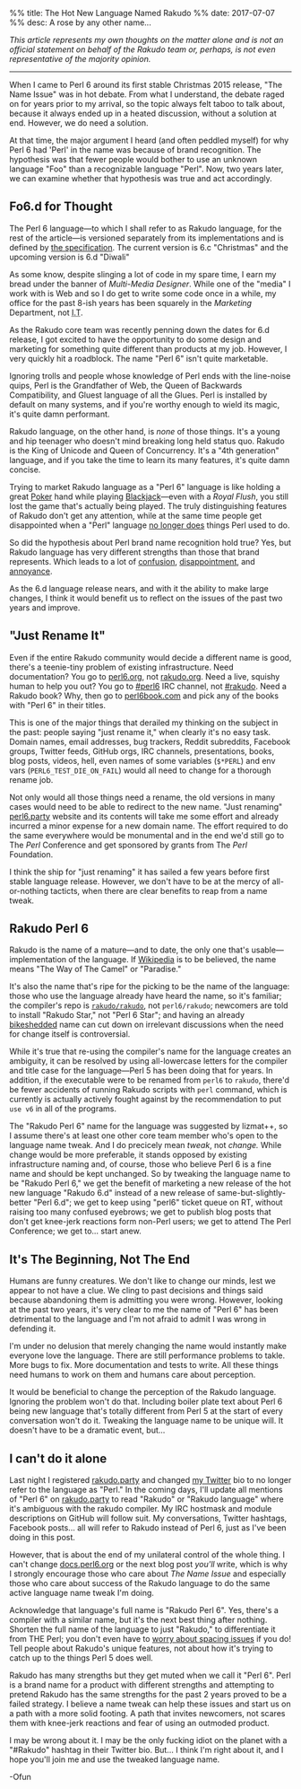 %% title: The Hot New Language Named Rakudo
%% date: 2017-07-07
%% desc: A rose by any other name...

*This article represents my own thoughts on the matter alone and is not an
official statement on behalf of the Rakudo team or, perhaps, is not even
representative of the majority opinion.*

----

When I came to Perl 6 around its first stable Christmas 2015 release,
"The Name Issue" was in hot debate. From what I understand, the debate raged on
for years prior to my arrival, so the topic always felt taboo to talk about,
because it always ended up in a heated discussion, without a solution at end.
However, we do need a solution.

At that time, the major argument I heard (and often peddled myself) for why
Perl 6 had 'Perl' in the name was because of brand recognition. The hypothesis
was that fewer people would bother to use an unknown language "Foo" than a
recognizable language "Perl". Now, two years later, we can examine whether that
hypothesis was true and act accordingly.

## Fo6.d for Thought

The Perl 6 language—to which I shall refer to as Rakudo language, for the
rest of the article—is versioned separately from its implementations and is
defined by [the specification](https://github.com/perl6/roast). The current
version is 6.c "Christmas" and the upcoming version is 6.d "Diwali"

As some know, despite slinging a lot of code in my spare time, I earn my
bread under the banner of *Multi-Media Designer*. While one of the "media"
I work with is Web and so I do get to write some code once in a while, my office
for the past 8-ish years has been squarely in the *Marketing* Department, not
<abbr title="Information Technology">I.T</abbr>.

As the Rakudo core team was recently penning down the dates for 6.d release, I
got
excited to have the opportunity to do some design and marketing for something
quite different than products at my job. However, I very quickly hit a roadblock. The
name "Perl 6" isn't quite marketable.

Ignoring trolls and people whose knowledge of Perl ends with the
line-noise quips, Perl is the Grandfather of Web, the Queen of Backwards Compatibility, and
Gluest language of all the Glues. Perl is installed by default on many systems,
and if you're worthy enough to wield its magic, it's quite damn performant.

Rakudo language, on the other hand, is *none* of those things. It's a young
and hip teenager who doesn't mind breaking long held status quo. Rakudo is the
King of Unicode and Queen of Concurrency. It's a "4th generation" language,
and if you take the time to learn its many features, it's quite damn concise.

Trying to market Rakudo language as a "Perl 6" language is like holding a great
[Poker](https://en.wikipedia.org/wiki/Poker) hand while playing [Blackjack](https://en.wikipedia.org/wiki/Blackjack)—even with a *Royal Flush*, you still
lost the game that's actually being played. The truly distinguishing features of Rakudo don't get any attention, while at the same time people
get disappointed when a "Perl" language [no longer does](https://irclog.perlgeek.de/perl6/2017-06-29#i_14804470) things Perl used to do.

So did the hypothesis about Perl brand name recognition hold true? Yes, but
Rakudo language has very different strengths than those that brand represents.
Which leads to a lot of [confusion](https://www.reddit.com/r/programming/comments/6jzpyd/perl_6_seqs_drugs_and_rocknroll_part_2/dji747p/),
[disappointment](https://www.reddit.com/r/perl6/comments/6hagwm/performance_concern_with_respect_to_gnu_yes/), and
[annoyance](https://irclog.perlgeek.de/mojo/2017-06-04#i_14684821).

As the 6.d language release nears, and with it the ability to make large
changes, I think it would benefit us to reflect on
the issues of the past two years and improve.

## "Just Rename It"

Even if the entire Rakudo community would decide a different name is good,
there's a teenie-tiny problem of existing infrastructure. Need documentation?
You go to [perl6.org](https://perl6.org), not [rakudo.org](http://rakudo.org).
Need a live, squishy human to help you out? You go to
[#perl6](https://webchat.freenode.net/?channels=#perl6) IRC channel, not
[#rakudo](https://webchat.freenode.net/?channels=#rakudo).
Need a Rakudo book? Why, then go to [perl6book.com](https://perl6book.com/)
and pick any of the books with "Perl 6" in their titles.

This is one of the major things that derailed my thinking on the subject
in the past: people saying "just rename it," when clearly it's no easy task.
Domain names, email addresses, bug trackers, Reddit subreddits, Facebook
groups, Twitter feeds, GitHub orgs, IRC channels, presentations, books, blog
posts, videos, hell, even names of some variables (`$*PERL`) and env
vars (`PERL6_TEST_DIE_ON_FAIL`) would all need to change for a thorough rename
job.

Not only would all those things need a rename, the old versions in many cases
would need to be able to redirect to the new name. "Just renaming"
[perl6.party](https://perl6.party) website and its contents will take me some
effort and already incurred a minor expense for a new domain name. The effort
required to
do the same everywhere would be monumental and in the end we'd still go
to The *Perl* Conference and get sponsored by grants from
The *Perl* Foundation.

I think the ship for "just renaming" it has sailed a few years before first
stable language release. However, we don't have to be at the mercy of
all-or-nothing tacticts, when there are clear benefits to reap from a name
tweak.

## Rakudo Perl 6

Rakudo is the name of a mature—and to date, the only one that's
usable—implementation of the language. If [Wikipedia](https://en.wikipedia.org/wiki/Rakudo_Perl_6) is to be believed, the name means
"The Way of The Camel" or "Paradise."

It's also the name that's ripe for the picking to be the name of the language: those who use the language
already have heard the name, so it's familiar; the compiler's repo
is [`rakudo/rakudo`](https://github.com/rakudo/rakudo), not `perl6/rakudo`;
newcomers are told to install "Rakudo Star," not "Perl 6 Star"; and having
an already [bikeshedded](http://bikeshed.org/) name can cut down on irrelevant
discussions when the need for change itself is controversial.

While it's true that re-using the compiler's name for the language creates an
ambiguity, it can be resolved by using all-lowercase
letters for the compiler and title case for the language—Perl 5 has been doing
that for years. In addition, if the executable were to be renamed
from `perl6` to `rakudo`, there'd be fewer accidents of running Rakudo scripts
with `perl` command, which is currently is actually actively fought against by
the recommendation to put `use v6` in all of the programs.

The "Rakudo Perl 6" name for the
language was suggested by lizmat++, so I assume there's at least one other
core team member who's open to the language name tweak. And I do precicely mean *tweak*, not *change.* While change would be more
preferable, it stands opposed by existing infrastructure naming and, of course,
those who believe Perl 6 is a fine name and should be kept unchanged. So by
tweaking the language name to be "Rakudo Perl 6," we get the benefit of marketing
a new release of the hot new language "Rakudo 6.d" instead of
a new release of same-but-slightly-better "Perl 6.d"; we get to keep using
"perl6" ticket queue on RT, without raising too many confused eyebrows; we
get to publish blog posts that don't get knee-jerk reactions form non-Perl
users; we get to attend The Perl Conference; we get to... start anew.

## It's The Beginning, Not The End

Humans are funny creatures. We don't like to change our minds, lest we appear
to not have a clue. We cling to past decisions and things said because
abandoning them is admitting you were wrong. However, looking at the past
two years, it's very clear to me the name of "Perl 6" has been detrimental to
the language and I'm not afraid to admit I was wrong in defending it.

I'm under no delusion that merely changing the name would instantly make
everyone love the language. There are still performance problems to takle.
More bugs to fix. More documentation and tests to write. All these things need
humans to work on them and humans care about perception.

It would be beneficial to change the perception of the Rakudo language.
Ignoring the problem won't do that. Including boiler plate text about Perl 6 being new language that's totally different from Perl 5 at the start of every
conversation won't do it.
Tweaking the language name to be unique will. It doesn't have to be a dramatic
event, but...

## I can't do it alone

Last night I registered [rakudo.party](https://rakudo.party) and changed
[my Twitter](https://twitter.com/zoffix) bio to no longer refer to the language
as "Perl." In the coming days, I'll update all mentions of "Perl 6" on
[rakudo.party](https://rakudo.party) to read "Rakudo" or "Rakudo language"
where it's ambiguous with the rakudo compiler. My IRC hostmask and module descriptions on GitHub will follow suit.
My conversations, Twitter hashtags, Facebook posts... all will refer to
Rakudo instead of Perl 6, just as I've been doing in this post.

However, that is about the end of my unilateral control of the whole thing.
I can't change [docs.perl6.org](https://docs.perl6.org) or the next blog
post *you'll* write, which is why I strongly encourage those who care about
*The Name Issue* and especially those who care about success of the Rakudo
language to do the same active language name tweak I'm doing.

Acknowledge that language's full name is "Rakudo Perl 6". Yes, there's a
compiler with a similar name, but it's the next best thing after nothing.
Shorten the full name of the language to just "Rakudo," to differentiate it
from THE Perl; you don't even have to [worry about spacing issues](https://github.com/perl6/doc/commit/ffca24bd1248cfcab98a91e0ffbbc1fe96dfe18f)
if you do! Tell people about Rakudo's unique features, not about how it's
trying to catch up to the things Perl&nbsp;5 does well.

Rakudo has many strengths but they get muted when we call it "Perl 6". Perl is
a brand name for a product with different strengths and attempting to pretend
Rakudo has the same strengths for the past 2 years proved to be a failed
strategy. I believe a name
tweak can help these issues and start us on a path with a more solid
footing. A path that invites newcomers, not scares them with knee-jerk
reactions and fear of using an outmoded product.

I may be wrong about it. I may be the only fucking idiot on the planet with
a "#Rakudo" hashtag in their Twitter bio. But... I think I'm right about it,
and I hope you'll join me and use the tweaked language name.

-Ofun

